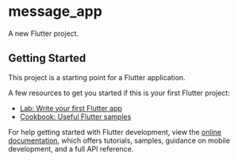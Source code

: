# message_app

A new Flutter project.

## Getting Started

This project is a starting point for a Flutter application.

A few resources to get you started if this is your first Flutter project:

-  [Lab: Write your first Flutter app](https://docs.flutter.dev/get-started/codelab)
-  [Cookbook: Useful Flutter samples](https://docs.flutter.dev/cookbook)

For help getting started with Flutter development, view the
[online documentation](https://docs.flutter.dev/), which offers tutorials,
samples, guidance on mobile development, and a full API reference.
